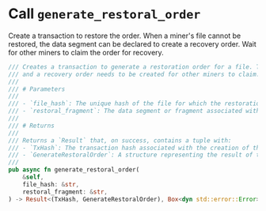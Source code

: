 # Call `generate_restoral_order`

Create a transaction to restore the order. When a miner's file cannot be restored, the data segment can be declared to create a recovery order. Wait for other miners to claim the order for recovery.

```rust
/// Creates a transaction to generate a restoration order for a file. This is used when a file cannot be restored by the current miner,
/// and a recovery order needs to be created for other miners to claim.
///
/// # Parameters
///
/// - `file_hash`: The unique hash of the file for which the restoration order is being created.
/// - `restoral_fragment`: The data segment or fragment associated with the restoration process.
///
/// # Returns
///
/// Returns a `Result` that, on success, contains a tuple with:
/// - `TxHash`: The transaction hash associated with the creation of the restoration order.
/// - `GenerateRestoralOrder`: A structure representing the result of the restoration order generation.
///
pub async fn generate_restoral_order(
    &self,
    file_hash: &str,
    restoral_fragment: &str,
) -> Result<(TxHash, GenerateRestoralOrder), Box<dyn std::error::Error>>
```